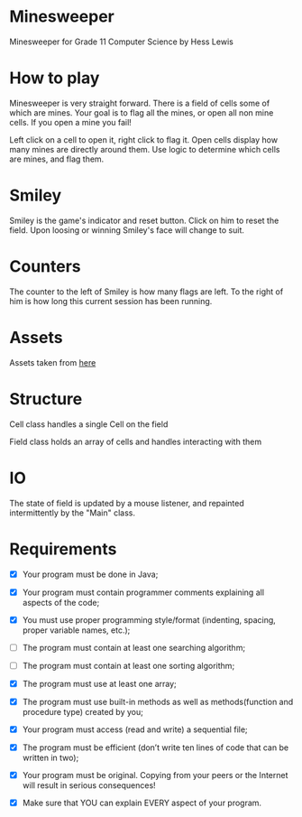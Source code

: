 # Minesweeper
Minesweeper for Grade 11 Computer Science by Hess Lewis

# How to play

Minesweeper is very straight forward.
There is a field of cells some of which are mines.
Your goal is to flag all the mines, or open all non mine cells.
If you open a mine you fail!

Left click on a cell to open it, right click to flag it. 
Open cells display how many mines are directly around them.
Use logic to determine which cells are mines, and flag them.

# Smiley

Smiley is the game's indicator and reset button.
Click on him to reset the field.
Upon loosing or winning Smiley's face will change to suit.

# Counters

The counter to the left of Smiley is how many flags are left.
To the right of him is how long this current session has been running.


# Assets

Assets taken from [here](https://tcrf.net/Proto:Minesweeper_(Windows,_1990)/Mine_2.6)


# Structure

Cell class handles a single Cell on the field

Field class holds an array of cells and handles interacting with them

# IO

The state of field is updated by a mouse listener, and repainted intermittently by the "Main" class.

# Requirements

- [x] Your program must be done in Java;
- [x] Your program must contain programmer comments explaining all aspects of the code;
- [x] You must use proper programming style/format (indenting, spacing, proper variable names, etc.);
- [ ] The program must contain at least one searching algorithm;
- [ ] The program must contain at least one sorting algorithm;
- [x] The program must use at least one array;
- [x] The program must use built-in methods as well as methods(function and procedure type) created by you;
- [x] Your program must access (read and write) a sequential file;
- [x] The program must be efficient (don’t write ten lines of code that can be written in two);
- [x] Your program must be original. Copying from your peers or the Internet will result in serious consequences!
- [x] Make sure that YOU can explain EVERY aspect of your program.


